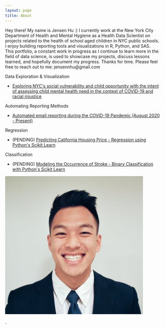 ```yaml
---
layout: page
title: About
---
```


<p class="message">
  Hey there! My name is Jensen Hu :) I currently work at the New York City Department of Health and Mental Hygiene as a Health Data Scientist on projects related to the health of school aged children in NYC public schools. I enjoy building reporting tools and visualizations in R, Python, and SAS. This portfolio, a constant work in progress as I continue to learn more in the field of data science, is used to showcase my projects, discuss lessons learned, and hopefully document my progress. Thanks for time. Please feel free to reach out to me: jensennhu@gmail.com   
  
</p>

Data Exploration & Visualization
- [Exploring NYC's social vulnerability and child opportunity with the intent of assessing child mental health need in the context of COVID-19 and racial injustice](https://jensennhu.github.io/2020/05/29/MH_Needs/)

Automating Reporting Methods
- [Automated email reporting during the COVID-19 Pandemic (August 2020 - Present)](https://jensennhu.github.io//2020/09/14/COVID19_Email_Report/)

Regression  
- (PENDING) [Predicting California Housing Price - Regression using Python's Scikit Learn](https://jensennhu.github.io//2022/02/09/California_housing/) 

Classification  
- (PENDING) [Modeling the Occurrence of Stroke - Binary Classification with Python's Scikit Learn](https://jensennhu.github.io//2022/02/09/stroke/) 


<div class="figure">
  <img src="/images/1517458762231.jpg">
  <p>.</p>
</div>
  

